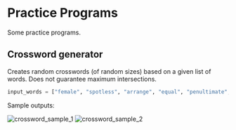 # Practice Programs
Some practice programs.

## Crossword generator
Creates random crosswords (of random sizes) based on a given list of words. Does not guarantee maximum intersections.

```python
input_words = ["female", "spotless", "arrange", "equal", "penultimate", "equanimity", "circumlocution", "auspicious", "acumen", "magnanimous"]
```
Sample outputs:

![crossword_sample_1](https://github.com/arshah/random-code/tree/master/python_code/crossword_generator/sample_output_1.png "Sample output 1")
![crossword_sample_2](https://github.com/arshah/random-code/tree/master/python_code/crossword_generator/sample_output_2.png "Sample output 2")

